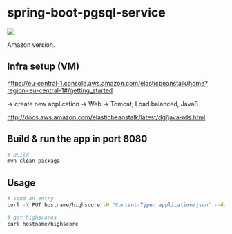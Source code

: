 spring-boot-pgsql-service
=========================

<a title="Build Status" href="https://travis-ci.org/eis/spring-boot-pgsql-service"><img src="https://api.travis-ci.org/eis/spring-boot-pgsql-service.svg?branch=master" /></a>

Amazon version.

Infra setup (VM)
----------------

https://eu-central-1.console.aws.amazon.com/elasticbeanstalk/home?region=eu-central-1#/getting_started

-> create new application -> Web -> Tomcat, Load balanced, Java8

http://docs.aws.amazon.com/elasticbeanstalk/latest/dg/java-rds.html


Build & run the app in port 8080
--------------------------------


```bash
# Build
mvn clean package
```

Usage
-----
```bash
# send an entry
curl -X PUT hostname/highscore -H "Content-Type: application/json" --data "{\"author\":\"me\", \"score\":\"999\",\"date\":\"2017-11-11T13:47:29Z\"}"

# get highscores
curl hostname/highscore
```

